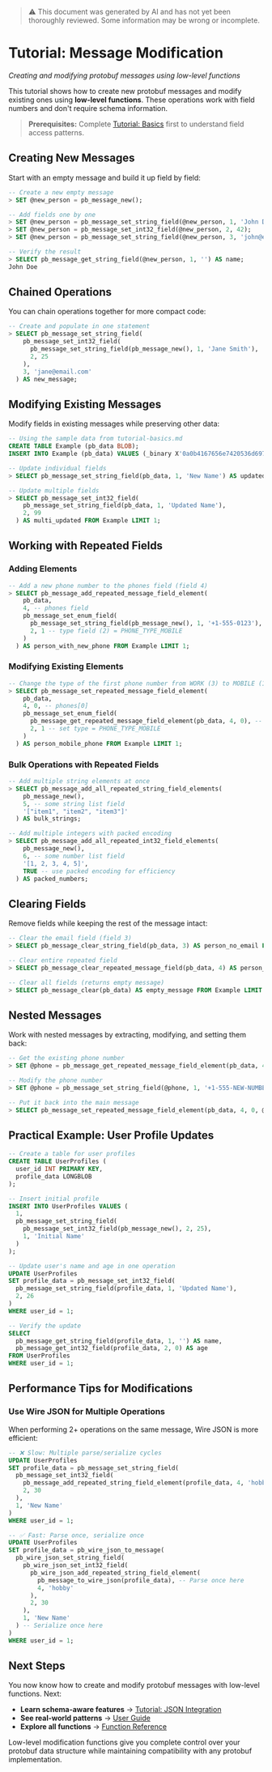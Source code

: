 > ⚠️ This document was generated by AI and has not yet been thoroughly reviewed. Some information may be wrong or incomplete.

# Tutorial: Message Modification

*Creating and modifying protobuf messages using low-level functions*

This tutorial shows how to create new protobuf messages and modify existing ones using **low-level functions**. These operations work with field numbers and don't require schema information.

> **Prerequisites:** Complete [Tutorial: Basics](tutorial-basics.md) first to understand field access patterns.

## Creating New Messages

Start with an empty message and build it up field by field:

```sql
-- Create a new empty message
> SET @new_person = pb_message_new();

-- Add fields one by one
> SET @new_person = pb_message_set_string_field(@new_person, 1, 'John Doe');      -- name
> SET @new_person = pb_message_set_int32_field(@new_person, 2, 42);               -- id  
> SET @new_person = pb_message_set_string_field(@new_person, 3, 'john@email.com'); -- email

-- Verify the result
> SELECT pb_message_get_string_field(@new_person, 1, '') AS name;
John Doe
```

## Chained Operations

You can chain operations together for more compact code:

```sql
-- Create and populate in one statement
> SELECT pb_message_set_string_field(
    pb_message_set_int32_field(
      pb_message_set_string_field(pb_message_new(), 1, 'Jane Smith'), 
      2, 25
    ),
    3, 'jane@email.com'
  ) AS new_message;
```

## Modifying Existing Messages

Modify fields in existing messages while preserving other data:

```sql
-- Using the sample data from tutorial-basics.md
CREATE TABLE Example (pb_data BLOB);
INSERT INTO Example (pb_data) VALUES (_binary X'0a0b4167656e7420536d69746810011a11736d697468406578616d706c652e636f6d22140a102b38312d30302d303030302d3030303010032a0c08f091f1c10610c0de9cf802');

-- Update individual fields
> SELECT pb_message_set_string_field(pb_data, 1, 'New Name') AS updated_person FROM Example LIMIT 1;

-- Update multiple fields  
> SELECT pb_message_set_int32_field(
    pb_message_set_string_field(pb_data, 1, 'Updated Name'),
    2, 99
  ) AS multi_updated FROM Example LIMIT 1;
```

## Working with Repeated Fields

### Adding Elements

```sql
-- Add a new phone number to the phones field (field 4)
> SELECT pb_message_add_repeated_message_field_element(
    pb_data,
    4, -- phones field
    pb_message_set_enum_field(
      pb_message_set_string_field(pb_message_new(), 1, '+1-555-0123'), -- number field (1)
      2, 1 -- type field (2) = PHONE_TYPE_MOBILE
    )
  ) AS person_with_new_phone FROM Example LIMIT 1;
```

### Modifying Existing Elements

```sql
-- Change the type of the first phone number from WORK (3) to MOBILE (1)
> SELECT pb_message_set_repeated_message_field_element(
    pb_data,
    4, 0, -- phones[0]
    pb_message_set_enum_field(
      pb_message_get_repeated_message_field_element(pb_data, 4, 0), -- get existing phone
      2, 1 -- set type = PHONE_TYPE_MOBILE
    )
  ) AS person_mobile_phone FROM Example LIMIT 1;
```

### Bulk Operations with Repeated Fields

```sql
-- Add multiple string elements at once
> SELECT pb_message_add_all_repeated_string_field_elements(
    pb_message_new(), 
    5, -- some string list field
    '["item1", "item2", "item3"]'
  ) AS bulk_strings;

-- Add multiple integers with packed encoding
> SELECT pb_message_add_all_repeated_int32_field_elements(
    pb_message_new(),
    6, -- some number list field  
    '[1, 2, 3, 4, 5]',
    TRUE -- use packed encoding for efficiency
  ) AS packed_numbers;
```

## Clearing Fields

Remove fields while keeping the rest of the message intact:

```sql
-- Clear the email field (field 3)
> SELECT pb_message_clear_string_field(pb_data, 3) AS person_no_email FROM Example LIMIT 1;

-- Clear entire repeated field
> SELECT pb_message_clear_repeated_message_field(pb_data, 4) AS person_no_phones FROM Example LIMIT 1;

-- Clear all fields (returns empty message)
> SELECT pb_message_clear(pb_data) AS empty_message FROM Example LIMIT 1;
```

## Nested Messages

Work with nested messages by extracting, modifying, and setting them back:

```sql
-- Get the existing phone number
> SET @phone = pb_message_get_repeated_message_field_element(pb_data, 4, 0);

-- Modify the phone number 
> SET @phone = pb_message_set_string_field(@phone, 1, '+1-555-NEW-NUMBER');

-- Put it back into the main message
> SELECT pb_message_set_repeated_message_field_element(pb_data, 4, 0, @phone) AS updated_phone FROM Example LIMIT 1;
```

## Practical Example: User Profile Updates

```sql
-- Create a table for user profiles
CREATE TABLE UserProfiles (
  user_id INT PRIMARY KEY,
  profile_data LONGBLOB
);

-- Insert initial profile
INSERT INTO UserProfiles VALUES (
  1, 
  pb_message_set_string_field(
    pb_message_set_int32_field(pb_message_new(), 2, 25), 
    1, 'Initial Name'
  )
);

-- Update user's name and age in one operation
UPDATE UserProfiles 
SET profile_data = pb_message_set_int32_field(
  pb_message_set_string_field(profile_data, 1, 'Updated Name'),
  2, 26
)
WHERE user_id = 1;

-- Verify the update
SELECT 
  pb_message_get_string_field(profile_data, 1, '') AS name,
  pb_message_get_int32_field(profile_data, 2, 0) AS age
FROM UserProfiles 
WHERE user_id = 1;
```

## Performance Tips for Modifications

### Use Wire JSON for Multiple Operations

When performing 2+ operations on the same message, Wire JSON is more efficient:

```sql
-- ❌ Slow: Multiple parse/serialize cycles
UPDATE UserProfiles 
SET profile_data = pb_message_set_string_field(
  pb_message_set_int32_field(
    pb_message_add_repeated_string_field_element(profile_data, 4, 'hobby'),
    2, 30
  ),
  1, 'New Name'
)
WHERE user_id = 1;

-- ✅ Fast: Parse once, serialize once
UPDATE UserProfiles 
SET profile_data = pb_wire_json_to_message(
  pb_wire_json_set_string_field(
    pb_wire_json_set_int32_field(
      pb_wire_json_add_repeated_string_field_element(
        pb_message_to_wire_json(profile_data), -- Parse once here
        4, 'hobby'
      ),
      2, 30
    ),
    1, 'New Name'
  ) -- Serialize once here
)
WHERE user_id = 1;
```

## Next Steps

You now know how to create and modify protobuf messages with low-level functions. Next:

- **Learn schema-aware features** → [Tutorial: JSON Integration](tutorial-json.md)
- **See real-world patterns** → [User Guide](user-guide.md)
- **Explore all functions** → [Function Reference](function-reference.md)

Low-level modification functions give you complete control over your protobuf data structure while maintaining compatibility with any protobuf implementation.